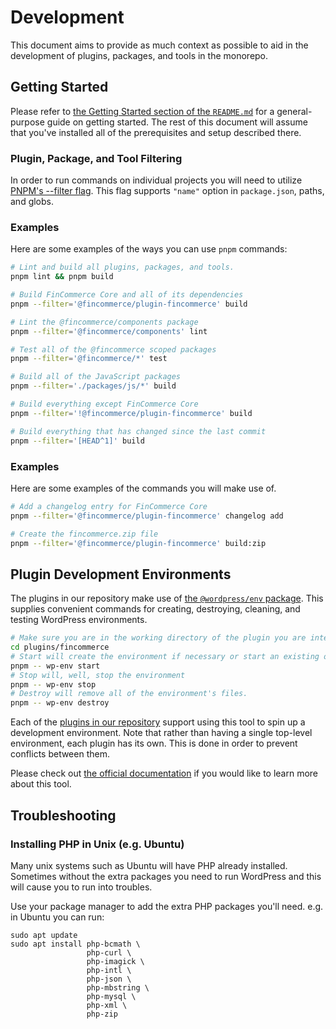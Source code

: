 # Development

This document aims to provide as much context as possible to aid in the development of plugins, packages, and tools in the monorepo.

## Getting Started

Please refer to [the Getting Started section of the `README.md`](README.md#getting-started) for a general-purpose guide on getting started. The rest of this document will assume that you've installed all of the prerequisites and setup described there.

### Plugin, Package, and Tool Filtering

In order to run commands on individual projects you will need to utilize [PNPM's --filter flag](https://pnpm.io/filtering). This flag supports `"name"` option in `package.json`, paths, and globs.

### Examples

Here are some examples of the ways you can use `pnpm` commands:

```bash
# Lint and build all plugins, packages, and tools.
pnpm lint && pnpm build

# Build FinCommerce Core and all of its dependencies
pnpm --filter='@fincommerce/plugin-fincommerce' build

# Lint the @fincommerce/components package
pnpm --filter='@fincommerce/components' lint

# Test all of the @fincommerce scoped packages
pnpm --filter='@fincommerce/*' test

# Build all of the JavaScript packages
pnpm --filter='./packages/js/*' build

# Build everything except FinCommerce Core
pnpm --filter='!@fincommerce/plugin-fincommerce' build

# Build everything that has changed since the last commit
pnpm --filter='[HEAD^1]' build
```

### Examples

Here are some examples of the commands you will make use of.

```bash
# Add a changelog entry for FinCommerce Core
pnpm --filter='@fincommerce/plugin-fincommerce' changelog add

# Create the fincommerce.zip file
pnpm --filter='@fincommerce/plugin-fincommerce' build:zip
```

## Plugin Development Environments

The plugins in our repository make use of [the `@wordpress/env` package](https://developer.wordpress.org/block-editor/reference-guides/packages/packages-env/). This supplies convenient commands for creating, destroying, cleaning, and testing WordPress environments.

```bash
# Make sure you are in the working directory of the plugin you are interested in setting up the environment for
cd plugins/fincommerce
# Start will create the environment if necessary or start an existing one
pnpm -- wp-env start
# Stop will, well, stop the environment
pnpm -- wp-env stop
# Destroy will remove all of the environment's files.
pnpm -- wp-env destroy
```

Each of the [plugins in our repository](plugins) support using this tool to spin up a development environment. Note that rather than having a single top-level environment, each plugin has its own. This is done in order to prevent conflicts between them.

Please check out [the official documentation](https://developer.wordpress.org/block-editor/reference-guides/packages/packages-env/) if you would like to learn more about this tool.

## Troubleshooting

### Installing PHP in Unix (e.g. Ubuntu)

Many unix systems such as Ubuntu will have PHP already installed. Sometimes without the extra packages you need to run WordPress and this will cause you to run into troubles.

Use your package manager to add the extra PHP packages you'll need.
e.g. in Ubuntu you can run:

```
sudo apt update
sudo apt install php-bcmath \
                 php-curl \
                 php-imagick \
                 php-intl \
                 php-json \
                 php-mbstring \
                 php-mysql \
                 php-xml \
                 php-zip
```
